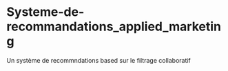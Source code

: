 # Systeme-de-recommandations_applied_marketing
Un système de recommndations based sur le filtrage collaboratif
